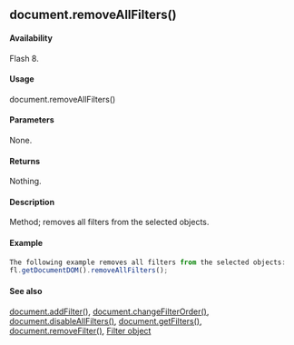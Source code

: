 ## document.removeAllFilters()

#### Availability

Flash 8.

#### Usage

document.removeAllFilters()

#### Parameters

None.

#### Returns

Nothing.

#### Description

Method; removes all filters from the selected objects.

#### Example

```javascript
The following example removes all filters from the selected objects:
fl.getDocumentDOM().removeAllFilters();

```
#### See also

[document.addFilter()](../Document_object/documen3.md), [document.changeFilterOrder()](../Document_object/docume29.md), [document.disableAllFilters()](../Document_object/docume46.md), [document.getFilters()](../Document_object/docume79.md), [document.removeFilter()](../Document_object/docum270.md), [Filter object](../Filter_object/filter_summary.md)
